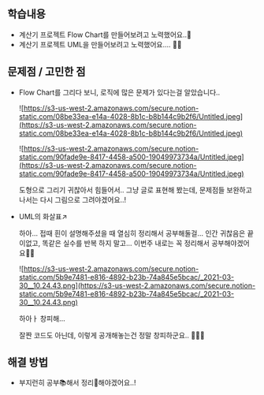 ## 학습내용

- 계산기 프로젝트 Flow Chart를 만들어보려고 노력했어요..🐢
- 계산기 프로젝트 UML을 만들어보려고 노력했어요.... 🐢🐢

## 문제점 / 고민한 점

- Flow Chart를 그리다 보니, 로직에 많은 문제가 있다는걸 알았습니다..

  ![https://s3-us-west-2.amazonaws.com/secure.notion-static.com/08be33ea-e14a-4028-8b1c-b8b144c9b2f6/Untitled.jpeg](https://s3-us-west-2.amazonaws.com/secure.notion-static.com/08be33ea-e14a-4028-8b1c-b8b144c9b2f6/Untitled.jpeg)

  ![https://s3-us-west-2.amazonaws.com/secure.notion-static.com/90fade9e-8417-4458-a500-19049973734a/Untitled.jpeg](https://s3-us-west-2.amazonaws.com/secure.notion-static.com/90fade9e-8417-4458-a500-19049973734a/Untitled.jpeg)

  도형으로 그리기 귀찮아서 힘들어서.. 그냥 글로 표현해 봤는데, 문제점들 보완하고 나서는 다시 그림으로 그려야겠어요..!

- UML의 화살표↗️

  하아... 접때 흰이 설명해주셨을 때 열심히 정리해서 공부해둘걸... 인간 귀찮음은 끝이없고, 똑같은 실수를 반복 하지 말고... 이번주 내로는 꼭 정리해서 공부해야겠어요✊🏻

  ![https://s3-us-west-2.amazonaws.com/secure.notion-static.com/5b9e7481-e816-4892-b23b-74a845e5bcac/_2021-03-30__10.24.43.png](https://s3-us-west-2.amazonaws.com/secure.notion-static.com/5b9e7481-e816-4892-b23b-74a845e5bcac/_2021-03-30__10.24.43.png)

  하아ㅏ 창피해...

  잘짠 코드도 아닌데, 이렇게 공개해놓는건 정말 창피하군요.. 🤦🏻‍♂️

## 해결 방법

- 부지런히 공부📚해서 정리📝해야겠어요..!